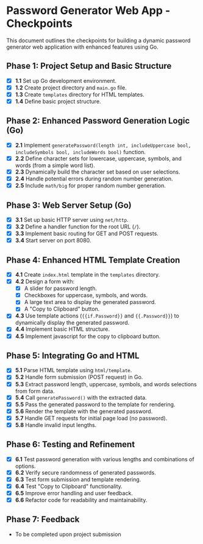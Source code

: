 # Password Generator Web App - Checkpoints

This document outlines the checkpoints for building a dynamic password generator web application with enhanced features using Go.

## Phase 1: Project Setup and Basic Structure

- [x] **1.1** Set up Go development environment.
- [x] **1.2** Create project directory and `main.go` file.
- [x] **1.3** Create `templates` directory for HTML templates.
- [x] **1.4** Define basic project structure.

## Phase 2: Enhanced Password Generation Logic (Go)

- [X] **2.1** Implement `generatePassword(length int, includeUppercase bool, includeSymbols bool, includeWords bool)` function.
- [X] **2.2** Define character sets for lowercase, uppercase, symbols, and words (from a simple word list).
- [X] **2.3** Dynamically build the character set based on user selections.
- [X] **2.4** Handle potential errors during random number generation.
- [X] **2.5** Include `math/big` for proper random number generation.

## Phase 3: Web Server Setup (Go)

- [X] **3.1** Set up basic HTTP server using `net/http`.
- [X] **3.2** Define a handler function for the root URL (`/`).
- [X] **3.3** Implement basic routing for GET and POST requests.
- [X] **3.4** Start server on port 8080.

## Phase 4: Enhanced HTML Template Creation
- [X] **4.1** Create `index.html` template in the `templates` directory.
- [X] **4.2** Design a form with:
    - [X] A slider for password length.
    - [X] Checkboxes for uppercase, symbols, and words.
    - [X] A large text area to display the generated password.
    - [X] A "Copy to Clipboard" button.
- [X] **4.3** Use template actions (`{{if.Password}}` and `{{.Password}}`) to dynamically display the generated password.
- [X] **4.4** Implement basic HTML structure.
- [X] **4.5** Implement javascript for the copy to clipboard button.

## Phase 5: Integrating Go and HTML

- [X] **5.1** Parse HTML template using `html/template`.
- [X] **5.2** Handle form submission (POST request) in Go.
- [X] **5.3** Extract password length, uppercase, symbols, and words selections from form data.
- [X] **5.4** Call `generatePassword()` with the extracted data.
- [X] **5.5** Pass the generated password to the template for rendering.
- [X] **5.6** Render the template with the generated password.
- [X] **5.7** Handle GET requests for initial page load (no password).
- [X] **5.8** Handle invalid input lengths.

## Phase 6: Testing and Refinement

- [X] **6.1** Test password generation with various lengths and combinations of options.
- [X] **6.2** Verify secure randomness of generated passwords.
- [X] **6.3** Test form submission and template rendering.
- [X] **6.4** Test "Copy to Clipboard" functionality.
- [X] **6.5** Improve error handling and user feedback.
- [X] **6.6** Refactor code for readability and maintainability.

## Phase 7: Feedback
- To be completed upon project submission
